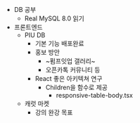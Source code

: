 
- DB 공부
	- Real MySQL 8.0 읽기
- 프론트엔드
	- PIU DB
		- 기본 기능 배포완료
		- 홍보 방안
			- ~펌프잇업 갤러리~
			- 오픈카톡 커뮤니티 등
		- React 좋은 아키텍쳐 연구
			- Children을 함수로 제공
				- responsive-table-body.tsx
	- 캐럿 마켓
		- 강의 완강 목표